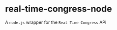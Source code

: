 real-time-congress-node
=======================

A `node.js` wrapper for the `Real Time Congress` API